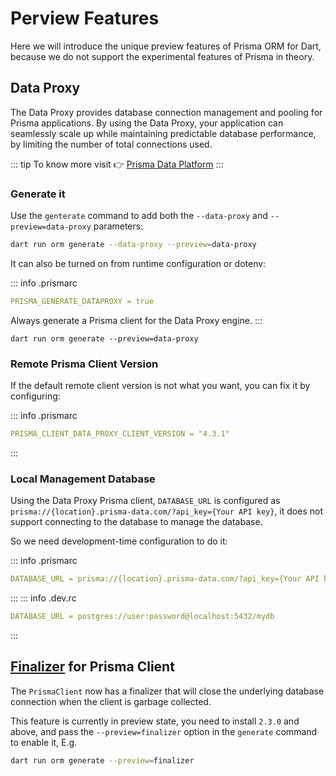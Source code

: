 # Perview Features

Here we will introduce the unique preview features of Prisma ORM for Dart, because we do not support the experimental features of Prisma in theory.

## Data Proxy

The Data Proxy provides database connection management and pooling for Prisma applications. By using the Data Proxy, your application can seamlessly scale up while maintaining predictable database performance, by limiting the number of total connections used.

::: tip
To know more visit 👉 [Prisma Data Platform](https://www.prisma.io/docs/data-platform)
:::

### Generate it

Use the `genterate` command to add both the `--data-proxy` and `--preview=data-proxy` parameters:

```bash
dart run orm generate --data-proxy --preview=data-proxy
```

It can also be turned on from runtime configuration or dotenv:

::: info .prismarc
```yaml
PRISMA_GENERATE_DATAPROXY = true
```

Always generate a Prisma client for the Data Proxy engine.
:::

```
dart run orm generate --preview=data-proxy
```

### Remote Prisma Client Version

If the default remote client version is not what you want, you can fix it by configuring:

::: info .prismarc
```yaml
PRISMA_CLIENT_DATA_PROXY_CLIENT_VERSION = "4.3.1"
```
:::

### Local Management Database

Using the Data Proxy Prisma client, `DATABASE_URL` is configured as `prisma://{location}.prisma-data.com/?api_key={Your API key}`, it does not support connecting to the database to manage the database.

So we need development-time configuration to do it:

::: info .prismarc
```yaml
DATABASE_URL = prisma://{location}.prisma-data.com/?api_key={Your API key}
```
:::
::: info .dev.rc
```yaml
DATABASE_URL = postgres://user:password@localhost:5432/mydb
```
:::

## [Finalizer](https://api.flutter.dev/flutter/dart-core/Finalizer-class.html) for Prisma Client

The `PrismaClient` now has a finalizer that will close the underlying database connection when the client is garbage collected.

This feature is currently in preview state, you need to install `2.3.0` and above, and pass the `--preview=finalizer` option in the `generate` command to enable it, E.g.

```bash
dart run orm generate --preview=finalizer
```
